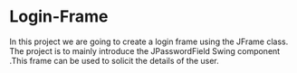 # Login-Frame
In this project we are going to create a login frame using the JFrame class. The project is to mainly introduce the JPasswordField Swing component .This frame can be used to solicit the details of the user. 
